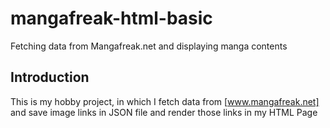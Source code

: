 # mangafreak-html-basic
Fetching data from Mangafreak.net and displaying manga contents

## Introduction
This is my hobby project, in which I fetch data from [www.mangafreak.net] and save image links in JSON file
and render those links in my HTML Page
